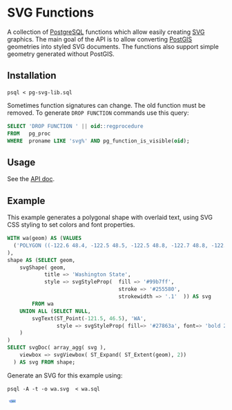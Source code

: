 # SVG Functions

A collection of [PostgreSQL](https://www.postgresql.org/) functions
which allow easily creating [SVG](https://developer.mozilla.org/en-US/docs/Web/SVG) graphics.
The main goal of the API is to allow converting [PostGIS](https://postgis.net/) geometries into styled SVG documents.
The functions also support simple geometry generated without PostGIS.

## Installation

```
psql < pg-svg-lib.sql
```

Sometimes function signatures can change.
The old function must be removed.
To generate `DROP FUNCTION` commands use this query:

```sql
SELECT 'DROP FUNCTION ' || oid::regprocedure
FROM   pg_proc
WHERE  proname LIKE 'svg%' AND pg_function_is_visible(oid);
```

## Usage

See the [API doc](API.md).

## Example

This example generates a polygonal shape with overlaid text, using SVG CSS styling
to set colors and font properties.
```sql
WITH wa(geom) AS (VALUES
  ('POLYGON ((-122.6 48.4, -122.5 48.5, -122.5 48.8, -122.7 48.8, -122.8 49, -117 49, -117 46.4, -116.9 46, -119 46, -119.1 45.9, -119.6 45.9, -120.4 45.7, -120.6 45.7, -121.2 45.6, -121.3 45.7, -121.8 45.7, -122.2 45.5, -122.8 45.6, -122.8 45.9, -122.9 46.1, -123.2 46.2, -123.3 46.1, -123.5 46.3, -124.1 46.3, -124.1 46.6, -124 46.6, -123.8 46.7, -124.1 46.7, -124.1 46.9, -123.8 47, -124.1 47, -124.2 46.9, -124.2 47.3, -124.3 47.3, -124.4 47.6, -124.6 47.9, -124.7 48.2, -124.7 48.4, -124 48.2, -123.4 48.1, -123.1 48.1, -122.8 48.1, -122.7 47.9, -122.9 47.8, -122.9 47.6, -122.8 47.7, -122.5 47.9, -122.5 47.8, -122.6 47.7, -122.5 47.5, -122.6 47.3, -122.5 47.3, -122.3 47.3, -122.4 47.8, -122.2 48, -122.5 48.3, -122.6 48.4))'::geometry)
),
shape AS (SELECT geom, 
    svgShape( geom,
            title => 'Washington State',
            style => svgStyleProp(  fill => '#99b7ff',
                                    stroke => '#255580',
                                    strokewidth => '.1'  )) AS svg 
        FROM wa
    UNION ALL (SELECT NULL,
        svgText(ST_Point(-121.5, 46.5), 'WA', 
                style => svgStyleProp( fill=> '#27863a', font=> 'bold 2px serif') )
    )
)
SELECT svgDoc( array_agg( svg ),
    viewbox => svgViewbox( ST_Expand( ST_Extent(geom), 2))
  ) AS svg FROM shape;
```
Generate an SVG for this example using:
```
psql -A -t -o wa.svg  < wa.sql
```
![](demo/map/wa.svg)

